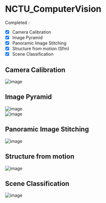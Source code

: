 # NCTU_ComputerVision
Completed :
- [x] Camera Calibration
- [x] Image Pyramid
- [x] Panoramic Image Stitching
- [x] Structure from motion (Sfm)
- [x] Scene Classification 

## Camera Calibration
![image](https://github.com/aa10402tw/NCTU_ComputerVision/blob/master/results/camera_calibration.PNG) <br>

## Image Pyramid
![image](https://github.com/aa10402tw/NCTU_ComputerVision/blob/master/results/image_pyramid.PNG) <br>
![image](https://github.com/aa10402tw/NCTU_ComputerVision/blob/master/results/colorize.PNG) <br>

## Panoramic Image Stitching
![image](https://github.com/aa10402tw/NCTU_ComputerVision/blob/master/results/panoramic_image_stitching.png) <br>

## Structure from motion
![image](https://github.com/aa10402tw/NCTU_ComputerVision/blob/master/results/sfm.png) <br>

## Scene Classification 
![image](https://github.com/aa10402tw/NCTU_ComputerVision/blob/master/results/scene_classification.PNG) <br>
